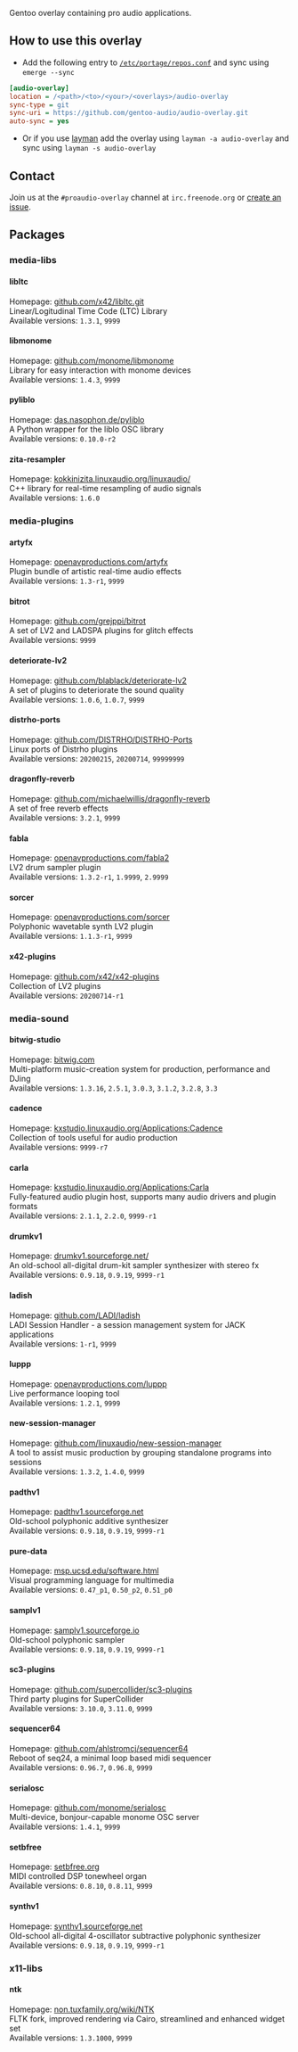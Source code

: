 Gentoo overlay containing pro audio applications.

## How to use this overlay
- Add the following entry to [`/etc/portage/repos.conf`](https://wiki.gentoo.org/wiki//etc/portage/repos.conf) and sync using `emerge --sync`
```ini
[audio-overlay]
location = /<path>/<to>/<your>/<overlays>/audio-overlay
sync-type = git
sync-uri = https://github.com/gentoo-audio/audio-overlay.git
auto-sync = yes
```
- Or if you use [layman](https://wiki.gentoo.org/wiki/Layman) add the overlay using `layman -a audio-overlay` and sync using `layman -s audio-overlay`

## Contact
Join us at the `#proaudio-overlay` channel at `irc.freenode.org` or [create an issue](https://github.com/gentoo-audio/audio-overlay/issues/new).


## Packages

### media-libs

#### libltc
Homepage: [github.com/x42/libltc.git](https://github.com/x42/libltc.git)<br>
Linear/Logitudinal Time Code (LTC) Library<br>
Available versions: `1.3.1`, `9999`

#### libmonome
Homepage: [github.com/monome/libmonome](https://github.com/monome/libmonome)<br>
Library for easy interaction with monome devices<br>
Available versions: `1.4.3`, `9999`

#### pyliblo
Homepage: [das.nasophon.de/pyliblo](http://das.nasophon.de/pyliblo)<br>
A Python wrapper for the liblo OSC library<br>
Available versions: `0.10.0-r2`

#### zita-resampler
Homepage: [kokkinizita.linuxaudio.org/linuxaudio/](http://kokkinizita.linuxaudio.org/linuxaudio/)<br>
C++ library for real-time resampling of audio signals<br>
Available versions: `1.6.0`


### media-plugins

#### artyfx
Homepage: [openavproductions.com/artyfx](http://openavproductions.com/artyfx)<br>
Plugin bundle of artistic real-time audio effects<br>
Available versions: `1.3-r1`, `9999`

#### bitrot
Homepage: [github.com/grejppi/bitrot](https://github.com/grejppi/bitrot)<br>
A set of LV2 and LADSPA plugins for glitch effects<br>
Available versions: `9999`

#### deteriorate-lv2
Homepage: [github.com/blablack/deteriorate-lv2](https://github.com/blablack/deteriorate-lv2)<br>
A set of plugins to deteriorate the sound quality<br>
Available versions: `1.0.6`, `1.0.7`, `9999`

#### distrho-ports
Homepage: [github.com/DISTRHO/DISTRHO-Ports](https://github.com/DISTRHO/DISTRHO-Ports)<br>
Linux ports of Distrho plugins<br>
Available versions: `20200215`, `20200714`, `99999999`

#### dragonfly-reverb
Homepage: [github.com/michaelwillis/dragonfly-reverb](https://github.com/michaelwillis/dragonfly-reverb)<br>
A set of free reverb effects<br>
Available versions: `3.2.1`, `9999`

#### fabla
Homepage: [openavproductions.com/fabla2](http://openavproductions.com/fabla2)<br>
LV2 drum sampler plugin<br>
Available versions: `1.3.2-r1`, `1.9999`, `2.9999`

#### sorcer
Homepage: [openavproductions.com/sorcer](http://openavproductions.com/sorcer)<br>
Polyphonic wavetable synth LV2 plugin<br>
Available versions: `1.1.3-r1`, `9999`

#### x42-plugins
Homepage: [github.com/x42/x42-plugins](https://github.com/x42/x42-plugins)<br>
Collection of LV2 plugins<br>
Available versions: `20200714-r1`


### media-sound

#### bitwig-studio
Homepage: [bitwig.com](http://bitwig.com)<br>
Multi-platform music-creation system for production, performance and DJing<br>
Available versions: `1.3.16`, `2.5.1`, `3.0.3`, `3.1.2`, `3.2.8`, `3.3`

#### cadence
Homepage: [kxstudio.linuxaudio.org/Applications:Cadence](http://kxstudio.linuxaudio.org/Applications:Cadence)<br>
Collection of tools useful for audio production<br>
Available versions: `9999-r7`

#### carla
Homepage: [kxstudio.linuxaudio.org/Applications:Carla](http://kxstudio.linuxaudio.org/Applications:Carla)<br>
Fully-featured audio plugin host, supports many audio drivers and plugin formats<br>
Available versions: `2.1.1`, `2.2.0`, `9999-r1`

#### drumkv1
Homepage: [drumkv1.sourceforge.net/](http://drumkv1.sourceforge.net/)<br>
An old-school all-digital drum-kit sampler synthesizer with stereo fx<br>
Available versions: `0.9.18`, `0.9.19`, `9999-r1`

#### ladish
Homepage: [github.com/LADI/ladish](https://github.com/LADI/ladish)<br>
LADI Session Handler - a session management system for JACK applications<br>
Available versions: `1-r1`, `9999`

#### luppp
Homepage: [openavproductions.com/luppp](http://openavproductions.com/luppp)<br>
Live performance looping tool<br>
Available versions: `1.2.1`, `9999`

#### new-session-manager
Homepage: [github.com/linuxaudio/new-session-manager](https://github.com/linuxaudio/new-session-manager)<br>
A tool to assist music production by grouping standalone programs into sessions<br>
Available versions: `1.3.2`, `1.4.0`, `9999`

#### padthv1
Homepage: [padthv1.sourceforge.net](http://padthv1.sourceforge.net)<br>
Old-school polyphonic additive synthesizer<br>
Available versions: `0.9.18`, `0.9.19`, `9999-r1`

#### pure-data
Homepage: [msp.ucsd.edu/software.html](http://msp.ucsd.edu/software.html)<br>
Visual programming language for multimedia<br>
Available versions: `0.47_p1`, `0.50_p2`, `0.51_p0`

#### samplv1
Homepage: [samplv1.sourceforge.io](http://samplv1.sourceforge.io)<br>
Old-school polyphonic sampler<br>
Available versions: `0.9.18`, `0.9.19`, `9999-r1`

#### sc3-plugins
Homepage: [github.com/supercollider/sc3-plugins](https://github.com/supercollider/sc3-plugins)<br>
Third party plugins for SuperCollider<br>
Available versions: `3.10.0`, `3.11.0`, `9999`

#### sequencer64
Homepage: [github.com/ahlstromcj/sequencer64](https://github.com/ahlstromcj/sequencer64)<br>
Reboot of seq24, a minimal loop based midi sequencer<br>
Available versions: `0.96.7`, `0.96.8`, `9999`

#### serialosc
Homepage: [github.com/monome/serialosc](https://github.com/monome/serialosc)<br>
Multi-device, bonjour-capable monome OSC server<br>
Available versions: `1.4.1`, `9999`

#### setbfree
Homepage: [setbfree.org](http://setbfree.org)<br>
MIDI controlled DSP tonewheel organ<br>
Available versions: `0.8.10`, `0.8.11`, `9999`

#### synthv1
Homepage: [synthv1.sourceforge.net](http://synthv1.sourceforge.net)<br>
Old-school all-digital 4-oscillator subtractive polyphonic synthesizer<br>
Available versions: `0.9.18`, `0.9.19`, `9999-r1`


### x11-libs

#### ntk
Homepage: [non.tuxfamily.org/wiki/NTK](http://non.tuxfamily.org/wiki/NTK)<br>
FLTK fork, improved rendering via Cairo, streamlined and enhanced widget set<br>
Available versions: `1.3.1000`, `9999`


